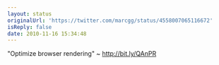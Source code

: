 ```yaml
---
layout: status
originalUrl: 'https://twitter.com/marcgg/status/4558007065116672'
isReply: false
date: 2010-11-16 15:34:48
---
```


"Optimize browser rendering" ~ http://bit.ly/QAnPR
